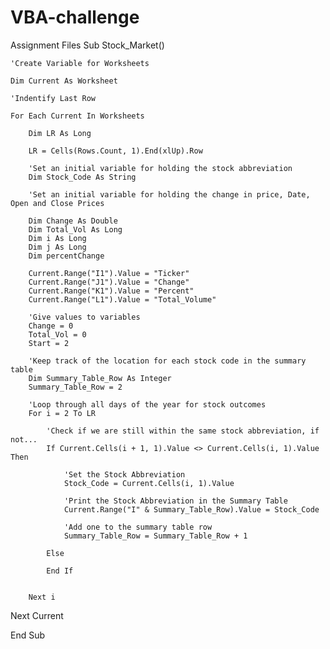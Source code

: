 # VBA-challenge
Assignment Files
Sub Stock_Market()

    'Create Variable for Worksheets
    
    Dim Current As Worksheet

    'Indentify Last Row

    For Each Current In Worksheets

        Dim LR As Long

        LR = Cells(Rows.Count, 1).End(xlUp).Row
    
        'Set an initial variable for holding the stock abbreviation
        Dim Stock_Code As String
    
        'Set an initial variable for holding the change in price, Date, Open and Close Prices
        
        Dim Change As Double
        Dim Total_Vol As Long
        Dim i As Long
        Dim j As Long
        Dim percentChange
        
        Current.Range("I1").Value = "Ticker"
        Current.Range("J1").Value = "Change"
        Current.Range("K1").Value = "Percent"
        Current.Range("L1").Value = "Total_Volume"
        
        'Give values to variables
        Change = 0
        Total_Vol = 0
        Start = 2
        
        'Keep track of the location for each stock code in the summary table
        Dim Summary_Table_Row As Integer
        Summary_Table_Row = 2
        
        'Loop through all days of the year for stock outcomes
        For i = 2 To LR
            
            'Check if we are still within the same stock abbreviation, if not...
            If Current.Cells(i + 1, 1).Value <> Current.Cells(i, 1).Value Then
                
                'Set the Stock Abbreviation
                Stock_Code = Current.Cells(i, 1).Value

                'Print the Stock Abbreviation in the Summary Table
                Current.Range("I" & Summary_Table_Row).Value = Stock_Code
            
                'Add one to the summary table row
                Summary_Table_Row = Summary_Table_Row + 1
            
            Else
                
            End If
            
            
        Next i
        
        
        
Next Current

End Sub
